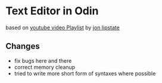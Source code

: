 # Text Editor in Odin

based on [youtube video Playlist](https://www.youtube.com/playlist?list=PLqN23W-K4Tn2LdgSCJOCFFiPO26mvsXm3) by [jon lipstate](https://github.com/jon-lipstate)

## Changes

- fix bugs here and there
- correct memory cleanup
- tried to write more short form of syntaxes where possible
